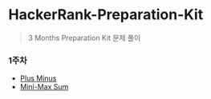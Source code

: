 # HackerRank-Preparation-Kit

> 3 Months Preparation Kit 문제 풀이

### 1주차

- [Plus Minus](/Week1/Plus-Minus.js)
- [Mini-Max Sum](/Week1/Mini-Max-Sum.js)
